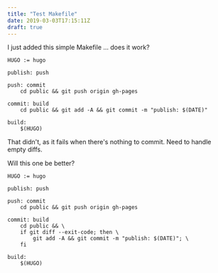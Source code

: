 ```yaml
---
title: "Test Makefile"
date: 2019-03-03T17:15:11Z
draft: true
---
```


I just added this simple Makefile ... does it work?

```
HUGO := hugo

publish: push

push: commit
	cd public && git push origin gh-pages

commit: build
	cd public && git add -A && git commit -m "publish: $(DATE)"

build:
	$(HUGO)
```

That didn't, as it fails when there's nothing to commit.
Need to handle empty diffs.

Will this one be better?

```
HUGO := hugo

publish: push

push: commit
	cd public && git push origin gh-pages

commit: build
	cd public && \
	if git diff --exit-code; then \
		git add -A && git commit -m "publish: $(DATE)"; \
	fi

build:
	$(HUGO)
```
